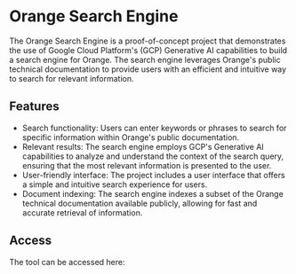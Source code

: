# Orange Search Engine

The Orange Search Engine is a proof-of-concept project that demonstrates the use of Google Cloud Platform's (GCP) Generative AI capabilities to build a search engine for Orange. The search engine leverages Orange's public technical documentation to provide users with an efficient and intuitive way to search for relevant information.

## Features

- Search functionality: Users can enter keywords or phrases to search for specific information within Orange's public documentation.
- Relevant results: The search engine employs GCP's Generative AI capabilities to analyze and understand the context of the search query, ensuring that the most relevant information is presented to the user.
- User-friendly interface: The project includes a user interface that offers a simple and intuitive search experience for users.
- Document indexing: The search engine indexes a subset of the Orange technical documentation available publicly, allowing for fast and accurate retrieval of information.


## Access

The tool can be accessed here:
